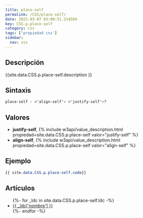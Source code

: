 ```yaml
---
title: place-self
permalink: /CSS/place-self/
date: 2021-03-07 03:09:51.214504
key: CSS.p.place-self
category: css
tags: ['propiedad css']
sidebar: 
  nav: css
---
```


## Descripción
{{site.data.CSS.p.place-self.description }}

## Sintaxis
~~~css
place-self : <'align-self'> <'justify-self'>?
~~~

## Valores
* **justify-self**,  {% include w3api/value_description.html propiedad=site.data.CSS.p.place-self valor="justify-self" %}
* **align-self**,  {% include w3api/value_description.html propiedad=site.data.CSS.p.place-self valor="align-self" %}

## Ejemplo
~~~css
{{ site.data.CSS.p.place-self.code}}
~~~

## Artículos
<ul>
{%- for _ldc in site.data.CSS.p.place-self.ldc -%}
   <li>
       <a href="{{_ldc['url'] }}">{{ _ldc['nombre'] }}</a>
   </li>
{%- endfor -%}
</ul>
